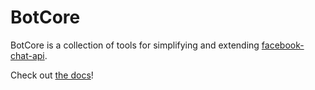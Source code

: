 # BotCore

BotCore is a collection of tools for simplifying and extending [facebook-chat-api](https://github.com/Schmavery/facebook-chat-api).

Check out [the docs](/DOCS.md)!
